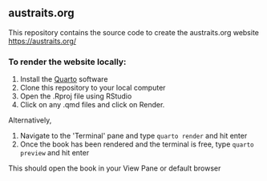 ## austraits.org

This repository contains the source code to create the austraits.org website https://austraits.org/

### To render the website locally: 

1. Install the [Quarto](https://quarto.org/docs/download/) software
2. Clone this repository to your local computer
3. Open the .Rproj file using RStudio
4. Click on any .qmd files and click on Render.

Alternatively,

1. Navigate to the 'Terminal' pane and type `quarto render` and hit enter
2. Once the book has been rendered and the terminal is free, type `quarto preview` and hit enter

This should open the book in your View Pane or default browser